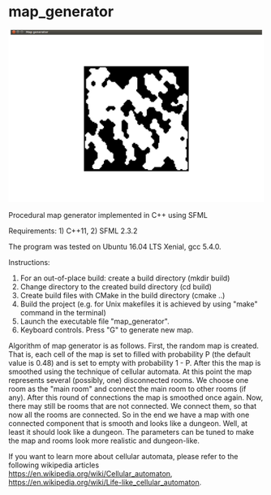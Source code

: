 # map_generator
![Procedural map generator](resources/map_generator.png?raw=true "Procedural map generator")

Procedural map generator implemented in C++ using SFML

Requirements: 1) C++11, 2) SFML 2.3.2

The program was tested on Ubuntu 16.04 LTS Xenial, gcc 5.4.0.

Instructions:

1) For an out-of-place build: create a build directory (mkdir build)
2) Change directory to the created build directory (cd build)
3) Create build files with CMake in the build directory (cmake ..)
4) Build the project (e.g. for Unix makefiles it is achieved by using "make" command in the terminal)
5) Launch the executable file "map_generator".
6) Keyboard controls. Press "G" to generate new map.

Algorithm of map generator is as follows. First, the random map is created. That is, each cell of the map is set to filled with  probability P (the default value is 0.48) and is set to empty with probability 1 - P. After this the map is smoothed using the technique of cellular automata. At this point the map represents several (possibly, one) disconnected rooms. We choose one room as the "main room" and connect the main room to other rooms (if any). After this round of connections the map is smoothed once again. Now, there may still be rooms that are not connected. We connect them, so that now all the rooms are connected. So in the end we have a map with one connected component that is smooth and looks like a dungeon. Well, at least it should look like a dungeon. The parameters can be tuned to make the map and rooms look more realistic and dungeon-like.

If you want to learn more about cellular automata, please refer to the following wikipedia articles https://en.wikipedia.org/wiki/Cellular_automaton, https://en.wikipedia.org/wiki/Life-like_cellular_automaton.

